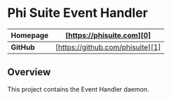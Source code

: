 # Phi Suite Event Handler

| **Homepage** | [https://phisuite.com][0]        |
| ------------ | -------------------------------- | 
| **GitHub**   | [https://github.com/phisuite][1] |

## Overview

This project contains the Event Handler daemon.

[0]: https://phisuite.com
[1]: https://github.com/phisuite
